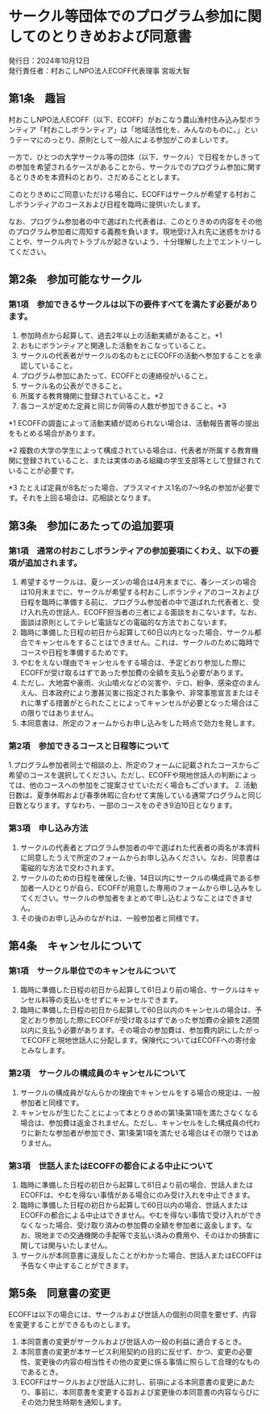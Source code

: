 # サークル等団体でのプログラム参加に関してのとりきめおよび同意書
発行日：2024年10月12日  
発行責任者：村おこしNPO法人ECOFF代表理事 宮坂大智
## 第1条　趣旨
村おこしNPO法人ECOFF（以下、ECOFF）がおこなう農山漁村住み込み型ボランティア「村おこしボランティア」は「地域活性化を、みんなのものに。」というテーマにのっとり、原則として一般人による参加がこのましいです。

一方で、ひとつの大学サークル等の団体（以下、サークル）で日程をかしきっての参加を希望されるケースがあることから、サークルでのプログラム参加に関するとりきめを本資料のとおり、さだめることとします。

このとりきめにご同意いただける場合に、ECOFFはサークルが希望する村おこしボランティアのコースおよび日程を臨時に提供いたします。

なお、プログラム参加者の中で選ばれた代表者は、このとりきめの内容をその他のプログラム参加者に周知する義務を負います。現地受け入れ先に迷惑をかけることや、サークル内でトラブルが起きないよう、十分理解した上でエントリーしてください。
## 第2条　参加可能なサークル
### 第1項　参加できるサークルは以下の要件すべてを満たす必要があります。
1. 参加時点から起算して、過去2年以上の活動実績があること。*1
2. おもにボランティアと関連した活動をおこなっていること。
3. サークルの代表者がサークルの名のもとにECOFFの活動へ参加することを承認していること。
4. プログラム参加にあたって、ECOFFとの連絡役がいること。
5. サークル名の公表ができること。
6. 所属する教育機関に登録されていること。*2
7. 各コースが定めた定員と同じか同等の人数が参加できること。*3

*1  ECOFFの調査によって活動実績が認められない場合は、活動報告書等の提出をもとめる場合があります。

*2 複数の大学の学生によって構成されている場合は、代表者が所属する教育機関に登録されていること、または実体のある組織の学生支部等として登録されていることが必要です。

*3 たとえば定員が8名だった場合、プラスマイナス1名の7〜9名の参加が必要です。それを上回る場合は、応相談となります。
## 第3条　参加にあたっての追加要項
### 第1項　通常の村おこしボランティアの参加要項にくわえ、以下の要項が追加されます。
1. 希望するサークルは、夏シーズンの場合は4月末までに、春シーズンの場合は10月末までに、サークルが希望する村おこしボランティアのコースおよび日程を臨時に準備する前に、プログラム参加者の中で選ばれた代表者と、受け入れ先の世話人、ECOFF担当者の三者による面談をおこないます。なお、面談は原則としてテレビ電話などの電磁的な方法でおこないます。
2. 臨時に準備した日程の初日から起算して60日以内となった場合、サークル都合でキャンセルをすることはできません。これは、サークルのために臨時でコースや日程を準備するためです。
3. やむをえない理由でキャンセルをする場合は、予定どおり参加した際にECOFFが受け取るはずであった参加費の全額を支払う必要があります。
4. ただし、大地震や豪雨、火山噴火などの災害や、テロ、紛争、感染症のまんえん、日本政府により激甚災害に指定された事象や、非常事態宣言またはそれに準ずる措置がとられたことによってキャンセルが必要となった場合はこの限りではありません。
5. 本同意書は、所定のフォームからお申し込みをした時点で効力を発します。
### 第2項　参加できるコースと日程等について
1.プログラム参加者同士で相談の上、所定のフォームに記載されたコースからご希望のコースを選択してください。ただし、ECOFFや現地世話人の判断によっては、他のコースへの参加をご提案させていただく場合もございます。
2. 活動日数は、夏季休暇および春季休暇に合わせて実施している通常プログラムと同じ日数となります。すなわち、一部のコースをのぞき9泊10日となります。
### 第3項　申し込み方法
1. サークルの代表者とプログラム参加者の中で選ばれた代表者の両名が本資料に同意したうえで所定のフォームからお申し込みください。なお、同意書は電磁的な方法で交わされます。
2. サークルのための日程を確保した後、14日以内にサークルの構成員である参加者一人ひとりが自ら、ECOFFが用意した専用のフォームから申し込みをしてください。サークルの参加者をまとめて申し込むようなことはできません。
5. その後のお申し込みのながれは、一般参加者と同様です。
## 第4条　キャンセルについて
### 第1項　サークル単位でのキャンセルについて
1. 臨時に準備した日程の初日から起算して61日より前の場合、サークルはキャンセル料等の支払いをせずにキャンセルできます。
2. 臨時に準備した日程の初日から起算して60日以内のキャンセルの場合は、予定どおり参加した際にECOFFが受け取るはずであった参加費の全額を2週間以内に支払う必要があります。その場合の参加費は、参加費内訳にしたがってECOFFと現地世話人に分配します。保険代についてはECOFFへの寄付金とみなします。
### 第2項　サークルの構成員のキャンセルについて
1. サークルの構成員がなんらかの理由でキャンセルをする場合の規定は、一般参加者と同様です。
2. キャンセルが生じたことによって本とりきめの第1条第1項を満たさなくなる場合は、参加費は返金されません。ただし、キャンセルをした構成員の代わりに新たな参加者が参加でき、第1条第1項を満たせる場合はその限りではありません。
### 第3項　世話人またはECOFFの都合による中止について
1. 臨時に準備した日程の初日から起算して61日より前の場合、世話人またはECOFFは、やむを得ない事情がある場合にのみ受け入れを中止できます。
2. 臨時に準備した日程の初日から起算して60日以内の場合、世話人またはECOFFの都合による中止はできません。やむを得ない事情で受け入れができなくなった場合、受け取り済みの参加費の全額を参加者に返金します。なお、現地までの交通機関の手配等で支払い済みの費用や、そのほかの損害に関しては関与いたしません。
3. サークルが本同意書に違反したことがわかった場合、世話人またはECOFFは予告なく中止することができます。
## 第5条　同意書の変更
ECOFFは以下の場合には、サークルおよび世話人の個別の同意を要せず、内容を変更することができるものとします。
1. 本同意書の変更がサークルおよび世話人の一般の利益に適合するとき。
2. 本同意書の変更が本サービス利用契約の目的に反せず、かつ、変更の必要性、変更後の内容の相当性その他の変更に係る事情に照らして合理的なものであるとき。
3. ECOFFはサークルおよび世話人に対し、前項による本同意書の変更にあたり、事前に、本同意書を変更する旨および変更後の本同意書の内容ならびにその効力発生時期を通知します。
